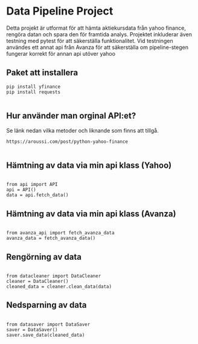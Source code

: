 
# Data Pipeline Project
Detta projekt är utformat för att hämta aktiekursdata från yahoo finance, rengöra datan och spara den för framtida analys. Projektet inkluderar även testning med pytest för att säkerställa funktionalitet.
Vid testningen användes ett annat api från Avanza för att säkerställa om pipeline-stegen fungerar korrekt för annan api utöver yahoo

## Paket att installera
```shell
pip install yfinance
pip install requests


```

## Hur använder man orginal API:et?

Se länk nedan vilka metoder och liknande som finns att tillgå.

```shell
https://aroussi.com/post/python-yahoo-finance


```

## Hämtning av data via min api klass (Yahoo)

```shell

from api import API
api = API()
data = api.fetch_data()

```

## Hämtning av data via min api klass (Avanza)

```shell

from avanza_api import fetch_avanza_data
avanza_data = fetch_avanza_data()

```

## Rengörning av data

```shell

from datacleaner import DataCleaner
cleaner = DataCleaner()
cleaned_data = cleaner.clean_data(data)

```

## Nedsparning av data

```shell

from datasaver import DataSaver
saver = DataSaver()
saver.save_data(cleaned_data)

```